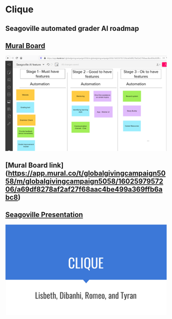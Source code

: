 # Clique

## Seagoville automated grader AI roadmap

## [Mural Board](https://app.mural.co/t/globalgivingcampaign5058/m/globalgivingcampaign5058/1602597957206/a69df8278af2af27f68aac4be499a369ffb6abc8)
![Mural Board](/assets/SeagovilleMuralImage.PNG)

## [Mural Board link] (https://app.mural.co/t/globalgivingcampaign5058/m/globalgivingcampaign5058/1602597957206/a69df8278af2af27f68aac4be499a369ffb6abc8)

## [Seagoville Presentation](/assets/CLIQUE.pptx)
![Seagoville Presentation](/assets/CLIQUE.PNG)
